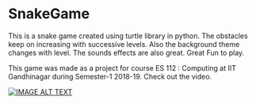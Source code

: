 # SnakeGame
This is a snake game created using turtle library in python. The obstacles keep on increasing with successive levels. Also the background theme changes with level. The sounds effects are also great. Great Fun to play.

This game was made as a project for course ES 112 : Computing at IIT Gandhinagar during Semester-1 2018-19. Check out the video.

[![IMAGE ALT TEXT](http://img.youtube.com/vi/Tdq7XIMutXQ/0.jpg)](http://www.youtube.com/watch?v=Tdq7XIMutXQ "Computing Project - Snake Game")
